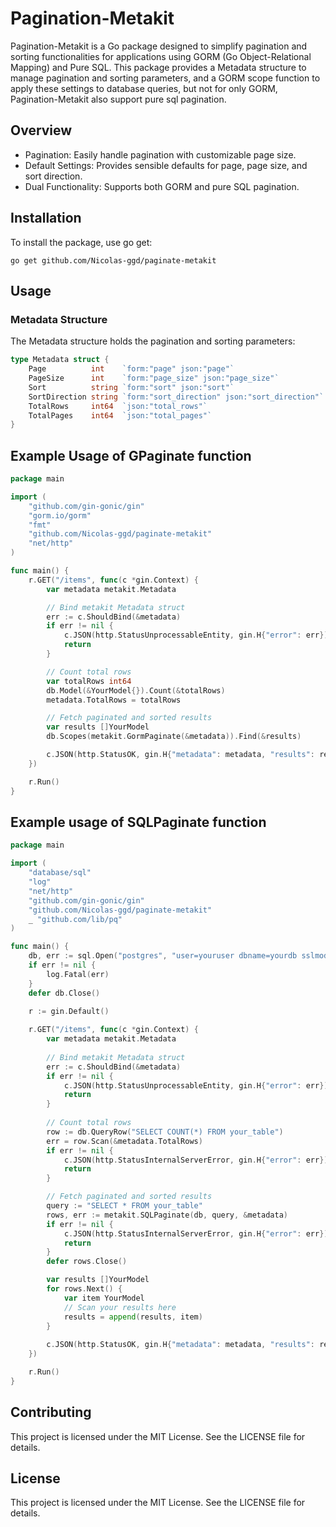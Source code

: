 # Pagination-Metakit
Pagination-Metakit is a Go package designed to simplify pagination and sorting functionalities for applications using GORM (Go Object-Relational Mapping) and Pure SQL. This package provides a Metadata structure to manage pagination and sorting parameters, and a GORM scope function to apply these settings to database queries, but not for only GORM, Pagination-Metakit also support pure sql pagination.

## Overview
- Pagination: Easily handle pagination with customizable page size.
- Default Settings: Provides sensible defaults for page, page size, and sort direction.
- Dual Functionality: Supports both GORM and pure SQL pagination.

## Installation
To install the package, use go get:
```shell
go get github.com/Nicolas-ggd/paginate-metakit
```

## Usage
### Metadata Structure
The Metadata structure holds the pagination and sorting parameters:

```go
type Metadata struct {
    Page          int    `form:"page" json:"page"`
    PageSize      int    `form:"page_size" json:"page_size"`
    Sort          string `form:"sort" json:"sort"`
    SortDirection string `form:"sort_direction" json:"sort_direction"`
    TotalRows     int64  `json:"total_rows"`
    TotalPages    int64  `json:"total_pages"`
}
```
## Example Usage of GPaginate function

```go
package main

import (
	"github.com/gin-gonic/gin"
	"gorm.io/gorm"
	"fmt"
	"github.com/Nicolas-ggd/paginate-metakit"
	"net/http"
)

func main() {
	r.GET("/items", func(c *gin.Context) {
		var metadata metakit.Metadata

		// Bind metakit Metadata struct 
		err := c.ShouldBind(&metadata)
		if err != nil {
			c.JSON(http.StatusUnprocessableEntity, gin.H{"error": err})
			return
		}

		// Count total rows
		var totalRows int64
		db.Model(&YourModel{}).Count(&totalRows)
		metadata.TotalRows = totalRows

		// Fetch paginated and sorted results
		var results []YourModel
		db.Scopes(metakit.GormPaginate(&metadata)).Find(&results)

		c.JSON(http.StatusOK, gin.H{"metadata": metadata, "results": results})
	})

	r.Run()
}

```

## Example usage of SQLPaginate function
```go
package main

import (
    "database/sql"
    "log"
    "net/http"
    "github.com/gin-gonic/gin"
    "github.com/Nicolas-ggd/paginate-metakit"
    _ "github.com/lib/pq"
)

func main() {
    db, err := sql.Open("postgres", "user=youruser dbname=yourdb sslmode=disable")
    if err != nil {
        log.Fatal(err)
    }
    defer db.Close()

    r := gin.Default()
    
    r.GET("/items", func(c *gin.Context) {
        var metadata metakit.Metadata
        
        // Bind metakit Metadata struct
        err := c.ShouldBind(&metadata)
        if err != nil {
            c.JSON(http.StatusUnprocessableEntity, gin.H{"error": err})
            return
        }
        
        // Count total rows
        row := db.QueryRow("SELECT COUNT(*) FROM your_table")
        err = row.Scan(&metadata.TotalRows)
        if err != nil {
            c.JSON(http.StatusInternalServerError, gin.H{"error": err})
            return
        }

        // Fetch paginated and sorted results
        query := "SELECT * FROM your_table"
        rows, err := metakit.SQLPaginate(db, query, &metadata)
        if err != nil {
            c.JSON(http.StatusInternalServerError, gin.H{"error": err})
            return
        }
        defer rows.Close()

        var results []YourModel
        for rows.Next() {
            var item YourModel
            // Scan your results here
            results = append(results, item)
        }
        
        c.JSON(http.StatusOK, gin.H{"metadata": metadata, "results": results})
    })

    r.Run()
}

```

## Contributing
This project is licensed under the MIT License. See the LICENSE file for details.

## License
This project is licensed under the MIT License. See the LICENSE file for details.
